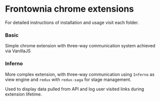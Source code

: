 # Frontownia chrome extensions

For detailed instructions of installation and usage visit each folder.
### Basic 
Simple chrome extension with three-way communication system achieved via VanillaJS
### Inferno
More complex extension, with three-way communication using ``Inferno`` as view engine
and ``redux`` with ``redux-saga`` for stage management.

Used to display data pulled from API and log user visited links during extension lifetime.

